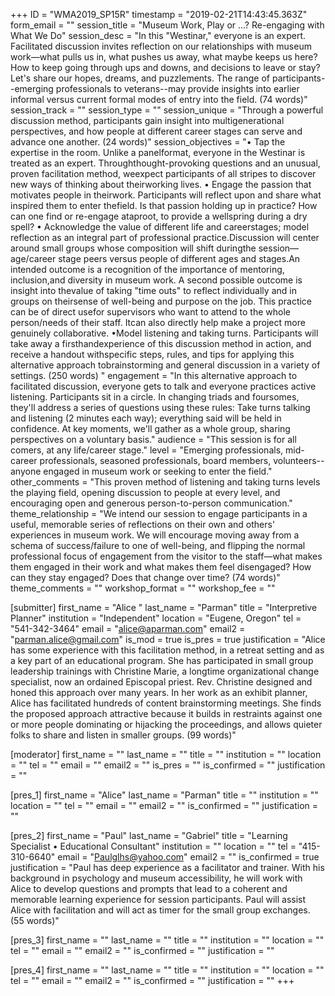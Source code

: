 +++
ID = "WMA2019_SP15R"
timestamp = "2019-02-21T14:43:45.363Z"
form_email = ""
session_title = "Museum Work, Play or ...? Re-engaging with What We Do"
session_desc = "In this \"Westinar,\" everyone is an expert. Facilitated discussion invites reflection on our relationships with museum work—what pulls us in, what pushes us away, what maybe keeps us here? How to keep going through ups and downs, and decisions to leave or stay? Let's share our hopes, dreams, and puzzlements. The range of participants--emerging professionals to veterans--may provide insights into earlier informal versus current formal modes of entry into the field. (74 words)"
session_track = ""
session_type = ""
session_unique = "Through a powerful discussion method, participants gain insight into multigenerational perspectives, and how people at different career stages can serve and advance one another. (24 words)"
session_objectives = "• Tap the expertise in the room. Unlike a panelformat, everyone in the Westinar is treated as an expert. Throughthought-provoking questions and an unusual, proven facilitation method, weexpect participants of all stripes to discover new ways of thinking about theirworking lives. • Engage the passion that motivates people in theirwork. Participants will reflect upon and share what inspired them to enter thefield. Is that passion holding up in practice? How can one find or re-engage ataproot, to provide a wellspring during a dry spell? • Acknowledge the value of different life and careerstages; model reflection as an integral part of professional practice.Discussion will center around small groups whose composition will shift duringthe session—age/career stage peers versus people of different ages and stages.An intended outcome is a recognition of the importance of mentoring, inclusion,and diversity in museum work. A second possible outcome is insight into thevalue of taking \"time outs\" to reflect individually and in groups on theirsense of well-being and purpose on the job. This practice can be of direct usefor supervisors who want to attend to the whole person/needs of their staff. Itcan also directly help make a project more genuinely collaborative. •Model listening and taking turns. Participants will take away a firsthandexperience of this discussion method in action, and receive a handout withspecific steps, rules, and tips for applying this alternative approach tobrainstorming and general discussion in a variety of settings. (250 words) "
engagement = "In this alternative approach to facilitated discussion, everyone gets to talk and everyone practices active listening. Participants sit in a circle. In changing triads and foursomes, they'll address a series of questions using these rules: Take turns talking and listening (2 minutes each way); everything said will be held in confidence. At key moments, we'll gather as a whole group, sharing perspectives on a voluntary basis."
audience = "This session is for all comers, at any life/career stage."
level = "Emerging professionals, mid-career professionals, seasoned professionals, board members, volunteers--anyone engaged in museum work or seeking to enter the field."
other_comments = "This proven method of listening and taking turns levels the playing field, opening discussion to people at every level, and encouraging open and generous person-to-person communication."
theme_relationship = "We intend our session to engage participants in a useful, memorable series of reflections on their own and others' experiences in museum work. We will encourage moving away from a schema of success/failure to one of well-being, and flipping the normal professional focus of engagement from the visitor to the staff—what makes them engaged in their work and what makes them feel disengaged? How can they stay engaged? Does that change over time? (74 words)"
theme_comments = ""
workshop_format = ""
workshop_fee = ""

[submitter]
first_name = "Alice "
last_name = "Parman"
title = "Interpretive Planner"
institution = "Independent"
location = "Eugene, Oregon"
tel = "541-342-3464"
email = "alice@aparman.com"
email2 = "parman.alice@gmail.com"
is_mod = true
is_pres = true
justification = "Alice has some experience with this facilitation method, in a retreat setting and as a key part of an educational program. She has participated in small group leadership trainings with Christine Marie, a longtime organizational change specialist, now an ordained Episcopal priest. Rev. Christine designed and honed this approach over many years. In her work as an exhibit planner, Alice has facilitated hundreds of content brainstorming meetings. She finds the proposed approach attractive because it builds in restraints against one or more people dominating or hijacking the proceedings, and allows quieter folks to share and listen in smaller groups. (99 words)"

[moderator]
first_name = ""
last_name = ""
title = ""
institution = ""
location = ""
tel = ""
email = ""
email2 = ""
is_pres = ""
is_confirmed = ""
justification = ""

[pres_1]
first_name = "Alice"
last_name = "Parman"
title = ""
institution = ""
location = ""
tel = ""
email = ""
email2 = ""
is_confirmed = ""
justification = ""

[pres_2]
first_name = "Paul"
last_name = "Gabriel"
title = "Learning Specialist • Educational Consultant"
institution = ""
location = ""
tel = "415-310-6640"
email = "Paulglhs@yahoo.com"
email2 = ""
is_confirmed = true
justification = "Paul has deep experience as a facilitator and trainer. With his background in psychology and museum accessibility, he will work with Alice to develop questions and prompts that lead to a coherent and memorable learning experience for session participants. Paul will assist Alice with facilitation and will act as timer for the small group exchanges. (55 words)"

[pres_3]
first_name = ""
last_name = ""
title = ""
institution = ""
location = ""
tel = ""
email = ""
email2 = ""
is_confirmed = ""
justification = ""

[pres_4]
first_name = ""
last_name = ""
title = ""
institution = ""
location = ""
tel = ""
email = ""
email2 = ""
is_confirmed = ""
justification = ""
+++

